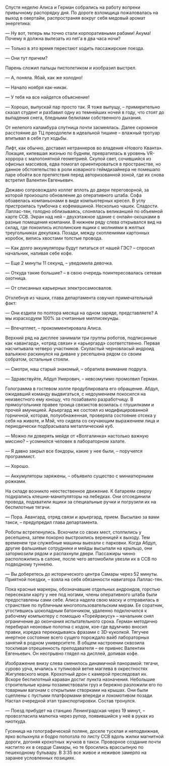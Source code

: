 Спустя неделю Алиса и Герман собрались на работу вопреки привычному распорядку дня. По дороге взломщица пожаловалась на выход в овертайм, распространяя вокруг себя медовый аромат энергетика:

— Ну вот, теперь мы точно стали корпоративными рабами! Акума! Почему я должна вылезать из net'а в два часа ночи?

— Только в это время перестают ходить пассажирские поезда.

— Они тут причем?

Парень сложил пальцы пистолетиком и изобразил выстрел.

— А, поняла. Ябай, как же холодно!

— Начало ноября как-никак.

— У тебя на все найдется объяснение!

— Хорошо, выпускай пар просто так. Я тоже выпущу, – примирительно сказал студент и разбавил одну из темнейших ночей в году, что стоят до выпадения снега, бледными белилами собственного дыхания.

От нелепого каламбура спутница почти засмеялась. Далее скромное расстояние до ТЦ преодолели в идеальной тишине – влажный тротуар впитывал в себя гул ходьбы.

Лифт, как обычно, доставил нетраннеров во владения «Нового Кванта». Локация, кипевшая жизнью по будням, превратилась в уровень VR-хоррора с малопонятной геометрией. Скупой свет, сочившийся из офисных массивов, едва помогал ориентироваться в пространстве, но данное обстоятельство в роли коварного геймдизайнера не помешало паре обойти все препятствия перед авторизованной зоной, где их снова встретил Валентин Евгеньевич.

Дежавю сопровождало коллег вплоть до двери переговорной, за которой произошло обновление до оперативного штаба. Софа обзавелась компаньонами в виде компьютерных кресел. В углу пристроилась тумбочка с кофемашиной. Несколько чашек. Сладости. Лаплас-тян, голодно облизываясь, слонялась великаншей по объемной карте ССВ. Экран над ней – двухэтажное здание с онлайн-окошками в разные помещения компании. В нижнем ряду слева открывался вид на склад, где покоились исполинские ящики с молниями в желтых треугольниках декупажа. Позади, между скоплениями картонных коробок, вились хвостами толстые провода.

— Как долго аккумуляторы будут питаться от нашей ГЭС? – спросил начальник, наливая себе кофе.

— Еще 2 минуты 11 секунд, – уведомила девочка.

— Откуда такие большие? – в свою очередь поинтересовалась сетевая охотница.

— От списанных карьерных электросамосвалов.

Отхлебнув из чашки, глава департамента озвучил примечательный факт:

— Они ездили по полтора месяца на одном заряде, представляете? А мы израсходуем 100% за считанные миллисекунды.

— Впечатляет, – прокомментировала Алиса.

Верхний ряд на дисплее занимали три группы роботов, подписанные как «авангард», «отряд связи» и «арьергард» соответственно. Первая насчитывала четверо участников. Скуластый черновласый андроид вальяжно раскинулся на диване у ресепшена рядом со своим собратом, остальные стояли.

— Смотри, наш старый знакомый, – обратила внимание подруга.

— Здравствуйте, Абдул Умерович, – невозмутимо промолвил Герман.

Голограмма в гостевом холле продублировала его обращение. Абдул, ожидавший команду выдвигаться, с недоумением покосился на неизвестного ему юношу, что позабавило разработчицу. В прямоугольнике правее троица связистов возилась с глушилками и прочей амуницией. Арьергард же состоял из модифицированной горничной, которая, полуобнаженная, проверяла состояние отсека у себя на животе, и Мэй, что сидела со скучающим выражением лица и периодически подбрасывала металлический куб.

— Можно ли доверять мейде от «Волгалинка» настолько важную миссию? – усомнился человек в лабораторном халате.

— Я давно закрыл все бэкдоры, какие у нее были, – поручился программист.

— Хорошо.

— Аккумуляторы заряжены, – объявило существо с миниатюрными рожками.

На складе возникло неестественное движение. К батареям сверху подкрались клешни-манипуляторы на лебедках. Они отсоединили провода, подхватили ящики за специальные ручки и погрузили их на беспилотные тягачи.

— Пора. Авангард, отряд связи и арьергард, прием. Высылаю за вами такси, – предупредил глава департамента.

Роботы встрепенулись. Вскочили со своих мест, столпились у ресепшена, затем покорно выстроились вереницей к выходу. Тем временем три служебные машины выехали с парковки. Когда Абдул, другие фальшивые сотрудники и мейды высыпали на крыльцо, они затормозили рядом и распахнули двери. Пассажиры чинно расположились в салоне, после чего автомобили увезли их в ССВ по подводному туннелю.

— Вы доберетесь до исторического центра Самары через 52 минуты. Приятной поездки, – взяла на себя обязанности навигатора Лаплас-тян. 

Пока красные маркеры, обозначавшие отдельных андроидов, горстью пересекали карту у нее под ногами, члены оперативного штаба были предоставлены сами себе. Алиса надела свою маску и отправилась в странствие по публичным многопользовательским мирам. Ее соратник, угостившись шоколадным батончиком, удаленно подключился к рабочему компьютеру с помощью «Торейракусу» – начальник снял ограничение до окончания испытательного срока. Герман методично перебирал неоновые полотна с кодом, кое-где вдумчиво вносил правки, изредка перекидываясь фразами с 3D-куколкой. Тягучее инертное состояние всего сущего порождало вайб лабораторных занятий в родном университете. В общем настроении сквозила тоскливая отрешенность преподавателя – ее привнес Валентин Евгеньевич. Он неотрывно глядел на дисплей, допивая кофе.

Изображение внизу слева сменилось динамичной панорамой: тягачи, сурово урча, мчались к тупиковой ветке маглева в окрестностях Жигулевского моря. Крохотный дрон с камерой преследовал их. Вскоре беспилотный караван достиг пункта назначения. Небольшие строительные краны позаимствовали груз и бережно разложили его по товарным вагонам с открытыми створками на крышах. Они были сцеплены с пустыми платформами впереди и локомотивом позади. Настал очередной этап транспортировки. Состав тронулся.

— Поезд прибудет на станцию Ленинградская через 19 минут, – провозгласила малютка через рупор, появившийся у неё в руках из ниоткуда.

Гусеница на голографической поляне, доселе тусклая и неподвижная, ярко вспыхнула и бодро поползла по листу ССВ вдоль жилки магнитной дороги, догоняя крохотных жучков в такси. Проворное создание почти настигло их в сердце Самары, но те бросились врассыпную по пешеходному бульвару. В 3:35 все живое и неживое замерло на заранее условленных позициях.